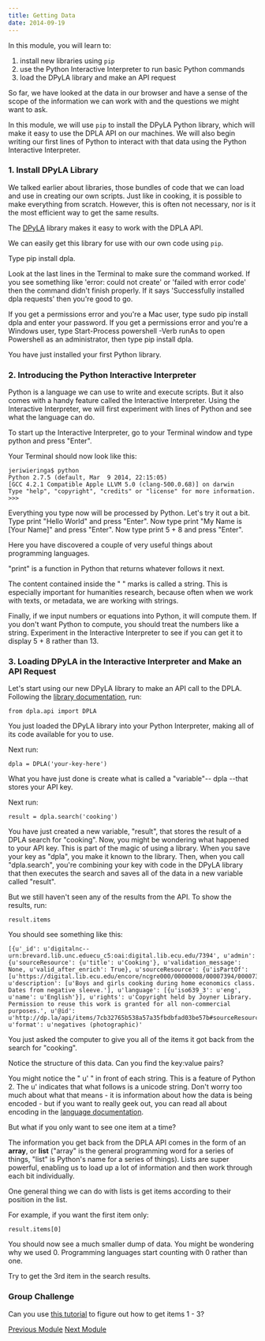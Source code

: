 ```yaml
---
title: Getting Data
date: 2014-09-19
---
```


In this module, you will learn to:

1. install new libraries using `pip`
2. use the Python Interactive Interpreter to run basic Python commands
3. load the DPyLA library and make an API request

So far, we have looked at the data in our browser and have a sense of the scope of the information we can work with and the questions we might want to ask.

In this module, we will use `pip` to install the DPyLA Python library, which will make it easy to use the DPLA API on our machines. We will also begin writing our first lines of Python to interact with that data using the Python Interactive Interpreter.

### 1. Install DPyLA Library

We talked earlier about libraries, those bundles of code that we can load and use in creating our own scripts. Just like in cooking, it is possible to make everything from scratch. However, this is often not necessary, nor is it the most efficient way to get the same results. 

The [DPyLA](https://github.com/bibliotechy/DPyLA) library makes it easy to work with the DPLA API.

We can easily get this library for use with our own code using `pip`.

Type <span class="command">pip install dpla</span>. 

Look at the last lines in the Terminal to make sure the command worked. If you see something like 'error: could not create' or 'failed with error code' then the command didn't finish properly. If it says 'Successfully installed dpla requests' then you're good to go.

If you get a permissions error and you're a Mac user, type <span class="command">sudo pip install dpla</span> and enter your password. If you get a permissions error and you're a Windows user, type <span class="command">Start-Process powershell -Verb runAs</span> to open Powershell as an administrator, then type <span class="command">pip install dpla</span>.

You have just installed your first Python library.

### 2. Introducing the Python Interactive Interpreter

Python is a language we can use to write and execute scripts. But it also comes with a handy feature called the Interactive Interpreter. Using the Interactive Interpreter, we will first experiment with lines of Python and see what the language can do. 

To start up the Interactive Interpreter, go to your Terminal window and type <span class="command">python</span> and press "Enter".

Your Terminal should now look like this:

	jeriwieringa$ python
	Python 2.7.5 (default, Mar  9 2014, 22:15:05)
	[GCC 4.2.1 Compatible Apple LLVM 5.0 (clang-500.0.68)] on darwin
	Type "help", "copyright", "credits" or "license" for more information.
	>>>

Everything you type now will be processed by Python. Let's try it out a bit. Type <span class="command">print "Hello World"</span> and press "Enter". Now type <span class="command">print "My Name is [Your Name]"</span> and press "Enter". Now type <span class="command">print 5 + 8</span> and press "Enter".

Here you have discovered a couple of very useful things about programming languages. 

"print" is a function in Python that returns whatever follows it next. 

The content contained inside the " " marks is called a string. This is especially important for humanities research, because often when we work with texts, or metadata, we are working with strings.

Finally, if we input numbers or equations into Python, it will compute them. If you don't want Python to compute, you should treat the numbers like a string. Experiment in the Interactive Interpreter to see if you can get it to display <span class="command">5 + 8</span> rather than <span class="command">13</span>.

### 3. Loading DPyLA in the Interactive Interpreter and Make an API Request

Let's start using our new DPyLA library to make an API call to the DPLA. Following the [library documentation](https://github.com/bibliotechy/DPyLA), run:

	from dpla.api import DPLA 

You just loaded the DPyLA library into your Python Interpreter, making all of its code available for you to use.

Next run:
	
	dpla = DPLA('your-key-here')

What you have just done is create what is called a "variable"-- dpla --that stores your API key.

Next run:

	result = dpla.search('cooking')

You have just created a new variable, "result", that stores the result of a DPLA search for "cooking". Now, you might be wondering what happened to your API key. This is part of the magic of using a library. When you save your key as "dpla", you make it known to the library. Then, when you call "dpla.search", you're combining your key with code in the DPyLA library that then executes the search and saves all of the data in a new variable called "result". 

But we still haven't seen any of the results from the API. To show the results, run:

	result.items

You should see something like this:

	[{u'_id': u'digitalnc--urn:brevard.lib.unc.eduecu_c5:oai:digital.lib.ecu.edu/7394', u'admin': {u'sourceResource': {u'title': u'Cooking'}, u'validation_message': None, u'valid_after_enrich': True}, u'sourceResource': {u'isPartOf': [u'https://digital.lib.ecu.edu/encore/ncgre000/00000008/00007394/00007394_tn_0001.gif'], u'description': [u'Boys and girls cooking during home economics class. Dates from negative sleeve.'], u'language': [{u'iso639_3': u'eng', u'name': u'English'}], u'rights': u'Copyright held by Joyner Library. Permission to reuse this work is granted for all non-commercial purposes.', u'@id': u'http://dp.la/api/items/7cb32765b538a57a35fbdbfad03be57b#sourceResource', u'format': u'negatives (photographic)'

You just asked the computer to give you all of the items it got back from the search for "cooking". 

Notice the structure of this data. Can you find the key:value pairs? 

You might notice the " u' " in front of each string. This is a feature of Python 2. The u' indicates that what follows is a unicode string. Don't worry too much about what that means - it is information about how the data is being encoded - but if you want to really geek out, you can read all about encoding in the [language documentation](https://docs.python.org/2/tutorial/introduction.html#unicode-strings).

But what if you only want to see one item at a time?

The information you get back from the DPLA API comes in the form of an **array**, or **list** ("array" is the general programming word for a series of things, "list" is Python's name for a series of things). Lists are super powerful, enabling us to load up a lot of information and then work through each bit individually.

One general thing we can do with lists is get items according to their position in the list. 

For example, if you want the first item only:

	result.items[0]

You should now see a much smaller dump of data. You might be wondering why we used 0. Programming languages start counting with 0 rather than one.

Try to get the 3rd item in the search results. 

### Group Challenge

Can you use [this tutorial](http://effbot.org/zone/python-list.htm) to figure out how to get items 1 - 3?	


<span class="left">[Previous Module](module02.html)</span>
<span class="right">[Next Module](module04.html)</span>
